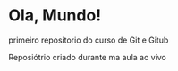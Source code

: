 # Ola, Mundo!
 primeiro repositorio do curso de Git e Gitub 

Reposiótrio criado durante ma aula ao vivo
